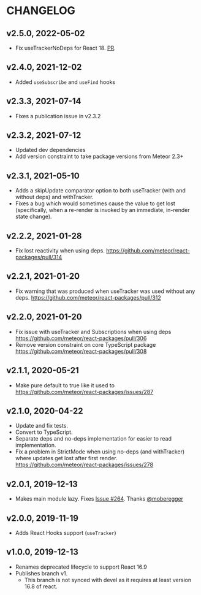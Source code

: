 # CHANGELOG
## v2.5.0, 2022-05-02
* Fix useTrackerNoDeps for React 18. [PR](https://github.com/meteor/react-packages/pull/359).

## v2.4.0, 2021-12-02
* Added `useSubscribe` and `useFind` hooks

## v2.3.3, 2021-07-14
* Fixes a publication issue in v2.3.2

## v2.3.2, 2021-07-12
* Updated dev dependencies
* Add version constraint to take package versions from Meteor 2.3+

## v2.3.1, 2021-05-10
* Adds a skipUpdate comparator option to both useTracker (with and without deps) and withTracker.
* Fixes a bug which would sometimes cause the value to get lost (specifically, when a re-render is invoked by an immediate, in-render state change).

## v2.2.2, 2021-01-28
* Fix lost reactivity when using deps. https://github.com/meteor/react-packages/pull/314

## v2.2.1, 2021-01-20
* Fix warning that was produced when useTracker was used without any deps. https://github.com/meteor/react-packages/pull/312

## v2.2.0, 2021-01-20
* Fix issue with useTracker and Subscriptions when using deps https://github.com/meteor/react-packages/pull/306
* Remove version constraint on core TypeScript package https://github.com/meteor/react-packages/pull/308

## v2.1.1, 2020-05-21
* Make pure default to true like it used to https://github.com/meteor/react-packages/issues/287

## v2.1.0, 2020-04-22
* Update and fix tests.
* Convert to TypeScript.
* Separate deps and no-deps implementation for easier to read implementation.
* Fix a problem in StrictMode when using no-deps (and withTracker) where
  updates get lost after first render.
  https://github.com/meteor/react-packages/issues/278

## v2.0.1, 2019-12-13

* Makes main module lazy. Fixes [Issue #264](https://github.com/meteor/react-packages/issues/264). Thanks [@moberegger](https://github.com/moberegger)

## v2.0.0, 2019-11-19

* Adds React Hooks support (`useTracker`)

## v1.0.0, 2019-12-13

* Renames deprecated lifecycle to support React 16.9
* Publishes branch v1.
  - This branch is not synced with devel as it requires at least version 16.8 of react.
